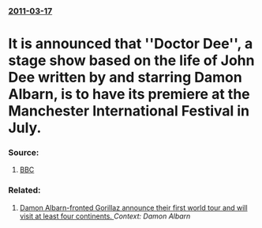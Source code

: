 ### [2011-03-17](/news/2011/03/17/index.md)

# It is announced that ''Doctor Dee'', a stage show based on the life of John Dee written by and starring Damon Albarn, is to have its premiere at the Manchester International Festival in July. 




### Source:

1. [BBC](http://www.bbc.co.uk/news/entertainment-arts-12770942)

### Related:

1. [Damon Albarn-fronted Gorillaz announce their first world tour and will visit at least four continents. ](/news/2010/07/22/damon-albarn-fronted-gorillaz-announce-their-first-world-tour-and-will-visit-at-least-four-continents.md) _Context: Damon Albarn_
